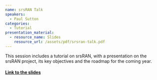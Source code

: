 ```yaml
---
name: srsRAN Talk
speakers:
  - Paul Sutton
categories:
  - Tutorial
presentation_material:
  - resource_name: Slides
    resource_url: /assets/pdf/srsran-talk.pdf
---
```


This session includes a tutorial on srsRAN, with a presentation on the srsRAN project, its key objectives and the roadmap for the coming year.

#### [Link to the slides](/open-5g-forum/assets/pdf/srsran-talk.pdf)
